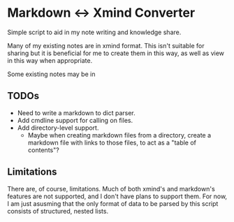 # Markdown <-> Xmind Converter
Simple script to aid in my note writing and knowledge share.

Many of my existing notes are in xmind format. This isn't suitable for sharing but it is beneficial for me to create them in this way, as well as view in this way when appropriate.

Some existing notes may be in 

## TODOs
- Need to write a markdown to dict parser.
- Add cmdline support for calling on files.
- Add directory-level support.
    - Maybe when creating markdown files from a directory, create a markdown file with links to those files, to act as a "table of contents"?

## Limitations
There are, of course, limitations. Much of both xmind's and markdown's features are not supported, and I don't have plans to support them.
For now, I am just asusming that the only format of data to be parsed by this script consists of structured, nested lists.


